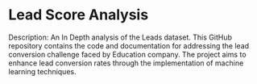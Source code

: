 # Lead Score Analysis

Description:
An In Depth analysis of the Leads dataset.
This GitHub repository contains the code and documentation for addressing the lead conversion challenge faced by Education company. The project aims to enhance lead conversion rates through the implementation of machine learning techniques.
